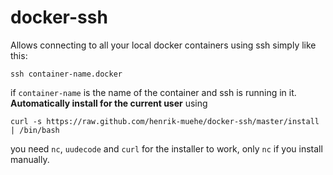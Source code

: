 docker-ssh
==========

Allows connecting to all your local docker containers using ssh simply like this:

	ssh container-name.docker

if `container-name` is the name of the container and ssh is running in it. **Automatically install for the current user** using

	curl -s https://raw.github.com/henrik-muehe/docker-ssh/master/install | /bin/bash

you need `nc`, `uudecode` and `curl` for the installer to work, only `nc` if you install manually.